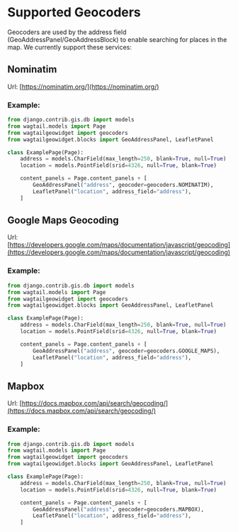 # Supported Geocoders

Geocoders are used by the address field (GeoAddressPanel/GeoAddressBlock) to enable searching for places in the map. We currently support these services:

## Nominatim

Url: [https://nominatim.org/](https://nominatim.org/)

### Example:

```python
from django.contrib.gis.db import models
from wagtail.models import Page
from wagtailgeowidget import geocoders
from wagtailgeowidget.blocks import GeoAddressPanel, LeafletPanel

class ExamplePage(Page):
    address = models.CharField(max_length=250, blank=True, null=True)
    location = models.PointField(srid=4326, null=True, blank=True)

    content_panels = Page.content_panels + [
        GeoAddressPanel("address", geocoder=geocoders.NOMINATIM),
        LeafletPanel("location", address_field="address"),
    ]
```

## Google Maps Geocoding

Url: [https://developers.google.com/maps/documentation/javascript/geocoding](https://developers.google.com/maps/documentation/javascript/geocoding)

### Example:

```python
from django.contrib.gis.db import models
from wagtail.models import Page
from wagtailgeowidget import geocoders
from wagtailgeowidget.blocks import GeoAddressPanel, LeafletPanel

class ExamplePage(Page):
    address = models.CharField(max_length=250, blank=True, null=True)
    location = models.PointField(srid=4326, null=True, blank=True)

    content_panels = Page.content_panels + [
        GeoAddressPanel("address", geocoder=geocoders.GOOGLE_MAPS),
        LeafletPanel("location", address_field="address"),
    ]
```


## Mapbox

Url: [https://docs.mapbox.com/api/search/geocoding/](https://docs.mapbox.com/api/search/geocoding/)

### Example:

```python
from django.contrib.gis.db import models
from wagtail.models import Page
from wagtailgeowidget import geocoders
from wagtailgeowidget.blocks import GeoAddressPanel, LeafletPanel

class ExamplePage(Page):
    address = models.CharField(max_length=250, blank=True, null=True)
    location = models.PointField(srid=4326, null=True, blank=True)

    content_panels = Page.content_panels + [
        GeoAddressPanel("address", geocoder=geocoders.MAPBOX),
        LeafletPanel("location", address_field="address"),
    ]
```

